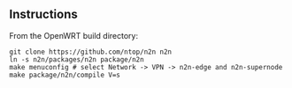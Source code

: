 ## Instructions

From the OpenWRT build directory:

```
git clone https://github.com/ntop/n2n n2n
ln -s n2n/packages/n2n package/n2n
make menuconfig # select Network -> VPN -> n2n-edge and n2n-supernode
make package/n2n/compile V=s
```
